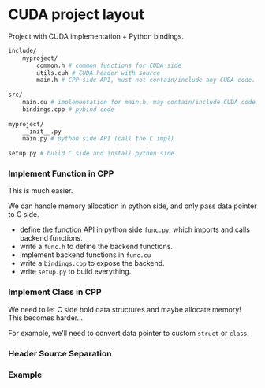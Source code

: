 # CUDA project layout

Project with CUDA implementation + Python bindings.

```bash
include/
	myproject/
		common.h # common functions for CUDA side
		utils.cuh # CUDA header with source
		main.h # CPP side API, must not contain/include any CUDA code.
			
src/
	main.cu # implementation for main.h, may contain/include CUDA code.	
	bindings.cpp # pybind code
	
myproject/
	__init__.py
	main.py # python side API (call the C impl)
	
setup.py # build C side and install python side
```


### Implement Function in CPP

This is much easier. 

We can handle memory allocation in python side, and only pass data pointer to C side.

* define the function API in python side `func.py`, which imports and calls backend functions.
* write a `func.h` to define the backend functions.
* implement backend functions in `func.cu`
* write a `bindings.cpp` to expose the backend.
* write `setup.py` to build everything.


### Implement Class in CPP

We need to let C side hold data structures and maybe allocate memory! This becomes harder...

For example, we'll need to convert data pointer to custom `struct` or `class`.


### Header Source Separation


### Example

